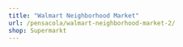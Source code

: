 ```yaml
---
title: "Walmart Neighborhood Market"
url: /pensacola/walmart-neighborhood-market-2/
shop: Supermarkt
---
```

